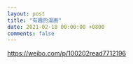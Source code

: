 ```yaml
---
layout: post
title: "有趣的漫画"
date: 2021-02-18 00:00:00 +0800
comments: false
---
```


https://weibo.com/p/100202read7712196